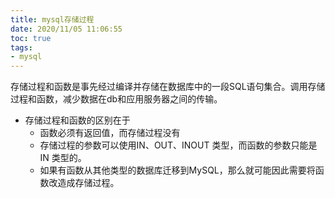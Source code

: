 ```yaml
---
title: mysql存储过程
date: 2020/11/05 11:06:55
toc: true
tags:
- mysql
---
```


存储过程和函数是事先经过编译并存储在数据库中的一段SQL语句集合。调用存储过程和函数，减少数据在db和应用服务器之间的传输。
<!--more-->
* 存储过程和函数的区别在于
  * 函数必须有返回值，而存储过程没有
  * 存储过程的参数可以使用IN、OUT、INOUT 类型，而函数的参数只能是IN 类型的。
  * 如果有函数从其他类型的数据库迁移到MySQL，那么就可能因此需要将函数改造成存储过程。